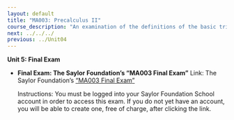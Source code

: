```yaml
---
layout: default
title: "MA003: Precalculus II"
course_description: "An examination of the definitions of the basic trig functions, exploration of their properties, and the study of trigonometric equations and identities, the laws of sines and cosines, polar coordinates and graphs, parametric equations, and elementary vector operations."
next: ../../../
previous: ../Unit04
---
```

**Unit 5: Final Exam** <span id="5"></span> 
-   **Final Exam: The Saylor Foundation’s “MA003 Final Exam”**
    Link: The Saylor Foundation’s [“MA003 Final
    Exam](http://school.saylor.org/mod/quiz/view.php?id=703)[”](http://school.saylor.org/mod/quiz/view.php?id=703)  
      
     Instructions: You must be logged into your Saylor Foundation School
    account in order to access this exam. If you do not yet have an
    account, you will be able to create one, free of charge, after
    clicking the link.


